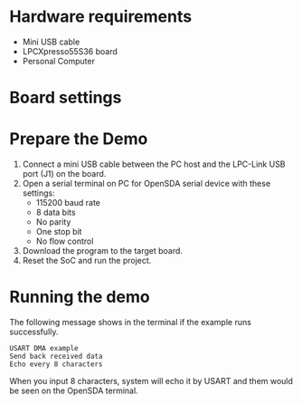Hardware requirements
===================
- Mini USB cable
- LPCXpresso55S36 board
- Personal Computer

Board settings
============

Prepare the Demo
===============
1.  Connect a mini USB cable between the PC host and the LPC-Link USB port (J1) on the board.
2.  Open a serial terminal on PC for OpenSDA serial device with these settings:
    - 115200 baud rate
    - 8 data bits
    - No parity
    - One stop bit
    - No flow control
3.  Download the program to the target board.
4.  Reset the SoC and run the project.

Running the demo
===============
The following message shows in the terminal if the example runs successfully.

~~~~~~~~~~~~~~~~~~~~~~~~~~~~~~
USART DMA example
Send back received data
Echo every 8 characters
~~~~~~~~~~~~~~~~~~~~~~~~~~~~~~

When you input 8 characters, system will echo it by USART and them would be seen on the OpenSDA terminal.
